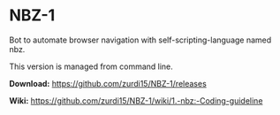 # NBZ-1
Bot to automate browser navigation with self-scripting-language named nbz.

This version is managed from command line.

__Download:__ https://github.com/zurdi15/NBZ-1/releases

__Wiki:__ https://github.com/zurdi15/NBZ-1/wiki/1.-nbz:-Coding-guideline
